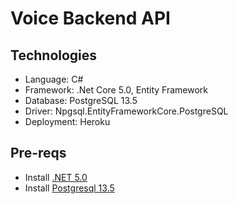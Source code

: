 # Voice Backend API

## Technologies

- Language: C#
- Framework: .Net Core 5.0, Entity Framework
- Database: PostgreSQL 13.5
- Driver: Npgsql.EntityFrameworkCore.PostgreSQL
- Deployment: Heroku

## Pre-reqs

- Install [.NET 5.0](https://dotnet.microsoft.com/en-us/download/dotnet/5.0)
- Install [Postgresql 13.5](https://www.postgresqltutorial.com/install-postgresql/)
